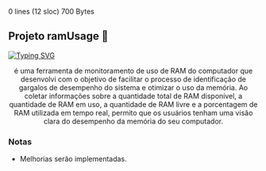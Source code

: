 0 lines (12 sloc) 700 Bytes

## Projeto ramUsage 🎵

[![Typing SVG](https://readme-typing-svg.herokuapp.com?font=Fira+Code&size=35&pause=1000&color=4682B4&center=true&width=1000&lines=Monitoramento+de+ram)](https://git.io/typing-svg)

<div align="center"> 
<p>é uma ferramenta de monitoramento de uso de RAM do computador que desenvolvi com o objetivo de facilitar o processo de identificação de gargalos de desempenho do sistema e otimizar o uso da memória. Ao coletar informações sobre a quantidade total de RAM disponível, a quantidade de RAM em uso, a quantidade de RAM livre e a porcentagem de RAM utilizada em tempo real, permito que os usuários tenham uma visão clara do desempenho da memória do seu computador.</p>
 
</div>

### Notas

- Melhorias serão implementadas.
